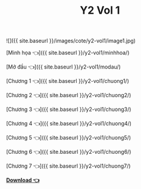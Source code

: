 ﻿---
layout: post
title: Y2 Vol 1
---

![]({{ site.baseurl }}/images/cote/y2-vol1/image1.jpg)

[Minh họa 👈]({{ site.baseurl }}/y2-vol1/minhhoa/)

[Mở đầu 👈]({{ site.baseurl }}/y2-vol1/modau/)

[Chương 1 👈]({{ site.baseurl }}/y2-vol1/chuong1/)

[Chương 2 👈]({{ site.baseurl }}/y2-vol1/chuong2/)

[Chương 3 👈]({{ site.baseurl }}/y2-vol1/chuong3/)

[Chương 4 👈]({{ site.baseurl }}/y2-vol1/chuong4/)

[Chương 5 👈]({{ site.baseurl }}/y2-vol1/chuong5/)

[Chương 6 👈]({{ site.baseurl }}/y2-vol1/chuong6/)

[Chương 7 👈]({{ site.baseurl }}/y2-vol1/chuong7/)

[**Download 👈**](https://cote.ga/donate/)